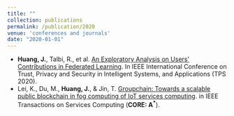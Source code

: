 ```yaml
---
title: ""
collection: publications
permalink: /publication/2020
venue: 'conferences and journals'
date: "2020-01-01"
---
```


- **Huang, J.**, Talbi, R., et al. [An Exploratory Analysis on Users' Contributions in Federated Learning](https://arxiv.org/abs/2011.06830). In IEEE International Conference on Trust, Privacy and Security in Intelligent Systems, and Applications (TPS 2020).
- Lei, K., Du, M., **Huang, J.**, & Jin, T. [Groupchain: Towards a scalable public blockchain in fog computing of IoT services computing](https://ieeexplore.ieee.org/document/9061111). in IEEE Transactions on Services Computing (**CORE: A<sup>*</sup>**).

<!---
- Lei, K., Fang, J., Zhang, Q., Lou, J., Du, M., **Huang, J.**, et al. Blockchain-Based Cache Poisoning Security Protection and Privacy-Aware Access Control in NDN Vehicular Edge Computing Networks. In Journal of Grid Computing (IF: 2.095).
-->